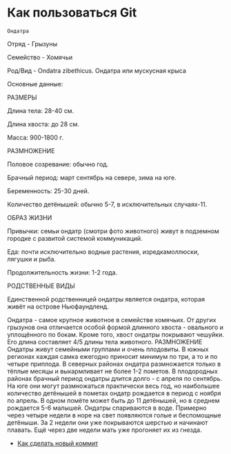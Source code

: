 # Как пользоваться Git
	Ондатра


Отряд - Грызуны

Семейство - Хомячьи

Род/Вид - Ondatra zibethicus. Ондатра или мускусная крыса

Основные данные:

РАЗМЕРЫ

Длина тела: 28-40 см.

Длина хвоста: до 28 см.

Масса: 900-1800 г.

РАЗМНОЖЕНИЕ

Половое созревание: обычно год.

Брачный период: март сентябрь на севере, зима на юге.

Беременность: 25-30 дней.

Количество детёнышей: обычно 5-7, в исключительных случаях-11.

ОБРАЗ ЖИЗНИ

Привычки: семьи ондатр (смотри фото животного) живут в подземном городке с развитой системой коммуникаций.

Еда: почти исключительно водные растения, изредкамоллюски, лягушки и рыба.

Продолжительность жизни: 1-2 года.

РОДСТВЕННЫЕ ВИДЫ

Единственной родственницей ондатры является ондатра, которая живёт на острове Ньюфаундленд.

 

Ондатра - самое крупное животное в семействе хомячьих. От других грызунов она отличается особой формой длинного хвоста - овального и уплощённого по бокам. Кроме того, хвост ондатры покрывают чешуйки. Его длина составляет 4/5 длины тела животного.
	РАЗМНОЖЕНИЕ	
Ондатры живут семейными группами и очень плодовиты. В южных регионах каждая самка ежегодно приносит минимум по три, а то и по четыре приплода. В северных районах ондатра размножается только в тёплые месяцы и выкармливает не более 1-2 пометов. В плодородных районах брачный период ондатры длится долго - с апреля по сентябрь. На юге они могут размножаться практически весь год, но наибольшее количество детёнышей в пометах ондатр рождается в период с ноября по апрель. В одном помёте может быть до 11 детёнышей, но в среднем рождается 5-6 малышей. Ондатры спариваются в воде. Примерно через четыре недели в норе на свет появляются голые и беспомощные детёныши. За 2 недели они уже покрываются шерстью и начинают плавать. Ещё через две недели мать уже прогоняет их из гнезда.
- [Как сделать новый коммит](./commmit_help.md)
